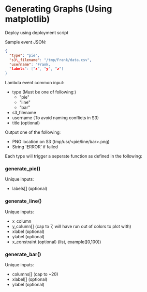# Generating Graphs (Using matplotlib)

Deploy using deployment script

Sample event JSON: 
```json
{
  "type": "pie",
  "s3\_filename": "/tmp/Frank/data.csv",
  "username": "Frank,
  "labels": ["x", "y", "z"]
}
```

Lambda event common input: 
- type (Must be one of following:)
  * "pie"
  * "line"
  * "bar"
- s3\_filename
- username (To avoid naming conflicts in S3)
- title (optional)

Output one of the following: 
- PNG location on S3 (tmp/usr/<pie/line/bar>.png)
- String 'ERROR' if failed


Each type will trigger a seperate function as defined in the following: 

### generate\_pie()

Unique inputs: 
- labels[] (optional)


### generate\_line()

Unique inputs: 
- x\_column
- y\_column[] (cap to 7, will have run out of colors to plot with)
- xlabel (optional) <defaults to first item in x_column>
- ylabel (optional) <defaults to first item in first y_column>
- x\_constraint (optional) (list, example(\[0,100])



### generate\_bar()

Unique inputs: 
- columns[] (cap to ~20)
- xlabel[] (optional)
- ylabel (optional)

